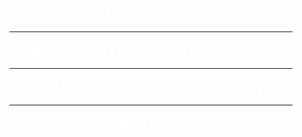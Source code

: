 <details><summary style="font-size:30px;color:White;text-align:center">Python Terminology</summary>

-   **PYTHONPATH**:
    -   PYTHONPATH is an environment variable in Python that tells the interpreter where to locate the module files imported into a program. It is a colon-separated list of directories that the Python interpreter searches for modules when executing your code.
    -   When you try to import a module, Python looks for the module in the directories listed in sys.path. The PYTHONPATH environment variable allows you to customize this search path.
-   **sys.path**: In your Python script, you can modify the sys.path list to include the directories containing your Python modules.

    ```python
    import sys
    sys.path.append('/path/to/your/module')
    # Now you can import your module
    import your_module
    ```

<details><summary style="font-size:25px;color:Orange;text-align:left">Scope and Namespace</summary>

-   [Scope and Execution Context](https://realpython.com/python-scope-legb-rule/)
-   [What Are Python Namespaces](https://code.tutsplus.com/tutorials/what-are-python-namespaces-and-why-are-they-needed--cms-28598)

```python
def check_namespace():
    # Define a variable in the local (function) namespace
    local_var = "I am in the local (function) namespace"

    # Use globals() to get a list of names in the global namespace
    global_namespace = list(globals().keys())

    # Use locals() to get a list of names in the global namespace
    local_namespace = list(locals().keys())

    # Use dir(__builtins__) to get a list of names in the built-in namespace
    built_in_namespace = dir(__builtins__)

    print(f"Local Namespace: \n\t{local_namespace}")
    print(f"Global Namespace: \n\t{global_namespace}")
    print(f"Built-in Namespace: \n\t{built_in_namespace}")

# Call the function to check namespaces
check_namespace()
```

##### What is Namespace in Python?

A namespace is a container that holds a set of names and their corresponding objects, such as variables, functions, classes, etc. Namespaces are used to organize and manage the names used in a Python program to avoid naming conflicts.

There are several namespaces, which are essentially mappings from names to objects. These namespaces help organize and manage the names used in a Python program. Here are the main namespaces in Python:

-   **Built-in Namespace**:

    -   Contains built-in functions, exceptions, and types like print(), TypeError, int, etc.
    -   Automatically available in all Python programs without needing to import anything.

-   **Global Namespace**:

    -   Contains names defined at the top level of a module or script.
    -   Variables, functions, classes, and other objects defined at the module level belong to the global namespace.
    -   Accessible from anywhere within the module or script.

-   **Local Namespace**:

    -   Created when a function is called and destroyed when the function exits.
    -   Contains names defined within the function.
    -   Variables, parameters, and other objects defined inside a function belong to the local namespace.
    -   Accessible only within the function where they are defined.

-   **Enclosing Namespace (or Nonlocal Namespace)**:

    -   Introduced by nested functions (functions defined inside other functions).
    -   Contains names from the enclosing function's local namespace that are referenced in the nested function.
    -   Allows nested functions to access variables from the enclosing scope.

-   **Class Namespace**:

    -   Contains attributes (variables and methods) defined within a class.
    -   Each class has its own namespace.
    -   Class-level variables and methods are defined in this namespace.

-   **Instance Namespace**:

    -   Created when an instance of a class is created.
    -   Contains attributes specific to each instance of the class.
    -   Instance variables are defined in this namespace and are unique to each instance.

-   **Module Namespace**:

    -   Contains names defined within a module.
    -   Similar to the global namespace but specific to individual modules.
    -   All names defined in a module become attributes of the module object.

These namespaces help Python manage the names used in a program, prevent naming conflicts, and provide scoping rules for variable access and resolution. Understanding namespaces is essential for writing clear, maintainable, and efficient Python code.

When you use a name in your Python code, the interpreter looks for that name in the local namespace first, then in the enclosing namespace (if applicable), followed by the global namespace, and finally in the built-in namespace. This order is known as the LEGB rule (Local, Enclosing, Global, Built-in).

##### What is Scope in Python?

A scope is a block of code where an object in Python remains relevant. Every object in Python rvesides in a scope. The concept of scope rules how variables and names are looked up in your code. It determines the visibility of a variable within the code. The scope of a name or variable depends on the place in your code where you create that variable.

In Python, scope refers to the region of a program where a particular variable is accessible and can be referenced. It defines the visibility and lifetime of a variable within a program. Python has four main types of scope:

-   `Local Scope` (Function Scope):

    -   Variables defined within a function have a local scope.
    -   Local variables can only be accessed within the function where they are defined.
    -   The lifetime of local variables is limited to the execution of the function. Once the function completes its execution, the local variables are destroyed.
    -   If a variable with the same name exists in both the local and global scope, the local variable takes precedence inside the function.

-   `Enclosing Scope` (Nested Function Scope):

    -   When functions are defined within other functions (nested functions), they create an enclosing scope.
    -   Variables in the enclosing scope are accessible to the nested function, but not to the outermost (global) scope.
    -   The enclosing scope allows inner functions to access variables from outer functions, but not vice versa.

-   `Global Scope`:

    -   Variables defined at the top level of a Python program or in a module have a global scope.
    -   Global variables can be accessed from any part of the code, including inside functions.
    -   The lifetime of global variables lasts throughout the entire program's execution.
    -   To modify a global variable from within a function, you need to use the global keyword to indicate that you are referring to the global variable and not creating a new local variable.

-   `Built-in Scope`:
    -   The built-in scope contains all the names of Python's built-in functions, such as print(), len(), etc.
    -   These built-in names are available globally in any part of the code without the need to import anything.

Note: Local scope objects can be synced with global scope objects using keywords such as `global`.

-   Names and Scopes in Python

    -   Since Python is a dynamically-typed language, variables in Python come into existence when you first assign them a value. On the other hand, functions and classes are available after you define them using `def` or `class`, respectively. Finally, modules exist after you import them. As a summary, you can create Python names through one of the following operations:

    -   Assignments, Import operations, Function definitions, Argument definitions in the context of functions, Class definitions.

-   Python Scope vs Namespace

    -   In Python, the concept of scope is closely related to the concept of the namespace. As you’ve learned so far, a Python scope determines where in your program a name is visible. Python scopes are implemented as dictionaries that map names to objects. These dictionaries are commonly called namespaces. These are the concrete mechanisms that Python uses to store names. They’re stored in a special attribute called `.__dict__`.

    -   Names at the top level of a module are stored in the module’s namespace. In other words, they’re stored in the module’s `.__dict__` attribute.

```python
for a in range(2):
    x = 'global {}'.format(a)


def outer():
    global global_var
    global_var = 'Global variable is accessable everywhere'

    for b in range(6):
        x = randint(0, 10)
        x = 'x = {}, this value is from {}'.format(x, 'outer(...)')
        y1 = 'from the first for loop'

    def inner():
        x = 4
        x = 'x = 4, this value is from {}'.format('inner(...)')
        y2 = 'form the second for loop'

        print(x, y1, y2, global_var, sep='\n')
    print(x)
    inner()

outer()
```

#### Name Mangling in Python

Name mangling in Python is a mechanism for making class attributes more "private" and for avoiding name clashes when subclassing. It involves adding a prefix to an attribute's name to make it harder to access or accidentally override from outside the class. It's a way to provide some level of "name privacy" within a class, although it's not a security feature and can still be bypassed if necessary. Here are the gory details of Python name mangling:

-   `Double Underscore Prefix (__)`: Name mangling begins when an attribute name in a class is prefixed with a double underscore (e.g., \_\_attribute_name). This is a convention, and it signals to developers that this attribute is intended to be "private" to the class.

-   `Name Transformation`: When Python encounters an attribute with a double underscore prefix, it transforms the attribute's name. Specifically, it adds a prefix to the attribute name, consisting of an underscore and the name of the class where the attribute is defined. For example, if you have a class called MyClass with a double underscore attribute **\_\_private_var_2**, Python internally renames it to **\_MyClass\_\_private_var_2**.

    ```python
    class MyClass:
        def __init__(self):
            self._private_var_1 = 42
            self.__private_var_2 = 420
    ```

-   `Accessing Mangled Attributes`: To access a name-mangled attribute from outside the class, you need to use the mangled name, which includes the class name as a prefix:

    ```python
    obj = MyClass()
    print(obj._MyClass__private_var_2)  # Accesses the name-mangled attribute.
    ```

    -   This helps avoid naming conflicts between attributes in different classes and subclasses.

-   `Name Mangling Is Not Strict Encapsulation`: It's important to note that name mangling is a convention rather than a strict security feature. It does make it less likely for developers to accidentally override or access "private" attributes, but it can still be bypassed. If you know the mangled name, you can access or modify the attribute:

    ```python
    obj._MyClass__private_var_2 = 100 # Modifies the mangled attribute.
    ```

-   `Use Cases`: Name mangling is often used to indicate to other developers that an attribute is intended to be private and should not be accessed directly from outside the class. It is also used to prevent accidental name clashes when subclassing. It's especially useful when creating library code, where you want to provide a level of encapsulation without preventing users of your library from accessing or modifying attributes when necessary.

In summary, name mangling in Python involves transforming attribute names with double underscores into names that include the class name as a prefix to avoid naming conflicts. However, it's a convention rather than a strict enforcement of privacy, and developers can still access mangled attributes if they know the mangled names.

</details>

---

<details><summary style="font-size:25px;color:Orange;text-align:left">Arguments <b style="color:red"> * args </b> and <b style="color:red"> ** kwargs </b></summary>

In Python, unpacking operators allow you to expand elements from iterable objects, such as lists, tuples, or dictionaries, into individual elements or variables. There are three main unpacking operators: `*` for iterable unpacking, `**` for dictionary unpacking, and `*` in function arguments.

-   **Iterable Unpacking** (`*`):

    -   Used to unpack elements from an iterable (e.g., list or tuple).
    -   The `*` operator is placed before an iterable variable to unpack its elements.

    ```python
    # Example of iterable unpacking
    original_list = [1, 2, 3]
    unpacked_list = [*original_list, 4, 5]
    print(unpacked_list)  # Output: [1, 2, 3, 4, 5]

    # Unpacking a list into variables
    first, *rest = [1, 2, 3, 4, 5]
    print(first)  # Output: 1
    print(rest)   # Output: [2, 3, 4, 5]
    ```

-   **Dictionary Unpacking** (`**`):

    -   Used to unpack key-value pairs from a dictionary.
    -   The `**` operator is placed before a dictionary variable to unpack its key-value pairs.

    ```python
    # Example of dictionary unpacking
    original_dict = {'a': 1, 'b': 2}
    unpacked_dict = {**original_dict, 'c': 3}
    print(unpacked_dict)  # Output: {'a': 1, 'b': 2, 'c': 3}

    # Unpacking elements for a function call
    values = [1, 2, 3, 4, 5]
    print(*values)  # Output: 1 2 3 4 5

    # Unpacking a dictionary's keys and values into a function
    person = {'name': 'John', 'age': 30, 'city': 'New York'}
    print(**person)  # Output: name=John age=30 city=New York
    ```

-   **Function Arguments** (`*`):

    -   Used in function definitions and calls to handle variable numbers of arguments.
    -   The `*` operator in a function definition collects positional arguments into a tuple.
    -   The `*` operator in a function call unpacks elements from an iterable into positional arguments.

    ```python
    # Example of function arguments unpacking
    def example_function(*args):
        print(args)

    elements_to_unpack = [1, 2, 3]
    example_function(*elements_to_unpack)  # Output: (1, 2, 3)
    ```

    -   In this example, *args in the function definition collects the positional arguments into a tuple, and *elements_to_unpack in the function call unpacks the elements from the list into positional arguments.

Unpacking operators provide a concise and flexible way to work with iterable objects and function arguments in Python.

#### Variable-Length Arguments and Key-word Arguments

##### What does `*args` and `**kwargs` mean?

`*args` and `**kwargs` are used to pass a variable number of arguments to a function. They provide flexibility when defining functions, allowing them to accept an arbitrary number of positional and keyword arguments, respectively.

-   **\*args**:

    -   `*args` is a special syntax used in the function definition to pass variable-length arguments.
    -   `*` means variable length and `args` is the name used by convention. You can use any other.

-   **\*\*kwargs**:

    -   `**kwargs` is a special syntax used in the function definition to pass variable-length keyworded arguments.
    -   Here, also, `kwargs` is used just by convention. You can use any other name.
    -   Keyworded argument means a variable that has a name when passed to a function.
    -   It is actually a dictionary of the variable names and its value.

    ```python
    def test_args(first_arg, *args, **kwargs):
        kwargs = {"_int": 100, **kwargs}
        args = (*args,50)
        print(args[-1])

        if kwargs.get('_int'): kwargs['_int'] = kwargs['_int'] + 10
        if kwargs.get('my_int2'): kwargs['my_int'] = kwargs['my_int'] + 20

        print(first_arg, args, kwargs, sep='\n')


    test_args('test_arg1', 'first_arg', [2]*3, 'test_arg2', _str="kwarg#2", _int=30)
    ```

</details>

---

<details><summary style="font-size:25px;color:Orange;text-align:left">Decorator</summary>

A decorator is a design pattern that allows you to extend or modify the behavior of a callable object (functions, methods, or classes) without modifying its source code. Decorators are applied using the `@decorator` syntax, where decorator is a function or a class that takes a function as an argument and returns a new function.

Decorators are commonly used for various purposes, such as logging, authorization, caching, and code instrumentation. They provide a clean and reusable way to extend the functionality of functions or methods. Additionally, Python has some built-in decorators (e.g., `@staticmethod`, `@classmethod`, `@property`) and third-party libraries offer many more for different use cases.

</details>

---

<details><summary style="font-size:25px;color:Orange;text-align:left">Iterator</summary>

##### What are **Iterators** in Python?

An iterator is an object that provide the mechanics to iterate over a stream of data. Iterators are used to traverse through a sequence of elements, one at a time, and they implement two main methods:

**\_\_iter\_\_**: This method returns the iterator object itself. It is required for an object to be considered an iterator.

**\_\_next\_\_**: This method returns the next element from the iterator. When there are no more elements, it should raise the **StopIteration** exception to signal the end of the iteration.

To create an iterator in Python, you can define a class with the **\_\_iter\_\_** and **\_\_next\_\_** methods. Alternatively, you can use the **iter()** and **next()** functions to create and interact with iterators.

**Notes**:

-   It remembers its state i.e., where it is during iteration (see code below to see how)
-   It is also self-iterable.
-   Iterators are objects with which we can iterate over iterable objects like lists, strings, etc.

</details>

---

<details><summary style="font-size:25px;color:Orange;text-align:left">Generator</summary>

Generators are iterable Python object, like lists or tuples, but they generate values on-the-fly instead of storing them in memory. They are implemented using functions that contain one or more `yield` statements. When a generator function is called, it doesn't get executed immediately. Instead, it returns a generator object, which can be iterated over using a for loop or by using the `next()` function. The key characteristics of generators are:

-   `Lazy Evaluation`: Generators get lazyly evaluated, meaning they produce values only when requested. Each time a value is requested from the generator, the function execution resumes from where it left off, continuing until it hits the next `yield` statement.

-   `Memory Efficiency`: Since generators do not store all the values in memory at once, they are memory-efficient, especially when dealing with large datasets or infinite sequences.

-   `Iteration`: Generators are iterable, and you can loop over them using a for loop. They produce values one at a time during iteration.

-   `Stateless`: Generators are stateless; they do not retain any information between iterations. Each time you iterate over a generator, it starts execution from the beginning of the iteration.

-   `Infinite Sequences`: Generators can be used to create infinite sequences or streams of data, where the values are generated on-the-fly as needed.

```python
def fib(n):
    """ Return all the fibonacci numbers less than or equal to n (a given number)"""
    p, q = 0, 1
    while (p <= n):
        yield p
        p, q = q, p + q
```

##### What is **Generator expression** in Python?

A **generator expression** is a concise and memory-efficient way to create a generator on-the-fly. It has a similar syntax to a list comprehension, but it returns a generator object instead of a list. Generator expressions are denoted by parentheses `()` instead of square brackets `[]`, which are used for list comprehensions.
a generator expression is a concise way to create a generator on-the-fly, similar to how list comprehensions create lists. Generator expressions are more memory efficient than list comprehensions because they produce values lazily, only when needed, instead of storing the entire sequence in memory.

```python

def squares_generator(n):
    for i in range(n): yield i**2

# Print the generator object
print(squares_generator)  # Output: <function squares_generator at 0x10f0913a0>

# print(next(squares_generator)) # TypeError: 'function' object is not an iterator

for square in squares_generator(10): print(square)
```

```python
# Create a generator expression to generate squares of numbers from 1 to 5
squares_generator = (x ** 2 for x in range(1, 6))

# Print the generator object
print(squares_generator)  # Output: <generator object <genexpr> at 0x7f0fe5c2e7b0>

print(next(squares_generator))

# Iterate over the generator and print each value
for square in squares_generator: print(square)
```

</details>

---

<details><summary style="font-size:25px;color:Orange;text-align:left">Context Manager</summary>

A context manager in Python is an object that is designed to be used with the **with** statement to <b style="color:green">set up</b> and <b style="color:green">tear down</b> resources, such as opening and closing a file, acquiring and releasing a lock, or connecting and disconnecting from a database. Context managers ensure that certain actions are taken before and after a block of code is executed. It defines two methods `__enter__()` and `__exit__()`. When the **with**-statement is executed, it calls the `__enter__()` method of the context manager, which initializes the setup process of the resources and return it. Then, the block of code inside the **with**-statement is executed. Finally, when the block is exited, the `__exit__()` method is called, which ensures the tear down process of the resources, even if an exception occurred within the block.

The **with** statement provides a convenient and readable way to work with resources, and it guarantees that the resources are properly acquired and released even if an exception occurs within the block.

```python
with open('file.txt', 'r') as file:
    content = file.read()
    # Perform operations with the file

# After the block, the file is automatically closed
```

In this example, the `open()` function returns a context manager object that represents the opened file. When the with-statement is executed, it calls the `__enter__()` method of the context manager, which initializes the file and returns it. Then, the block of code inside the with-statement is executed. Finally, when the block is exited, the `__exit__()` method is called, which ensures that the file is closed properly, even if an exception occurred within the block.

The `contextlib` module provides a decorator `contextmanager` that simplifies the creation of context managers. It allows you to define a generator function with a single **yield** statement, where everything before the **yield** serves as the `__enter__` method, and everything after the **yield** serves as the `__exit__` method.

```python
from contextlib import contextmanager

@contextmanager
def open_db(file_name: str):
    conn = sqlite3.connect(file_name)
    try:
        logging.info("Creating connection")
        yield conn.cursor()
    finally:
        logging.info("Closing connection")
        conn.commit()
        conn.close()

# ====================================================
def main_decorator_version():
    logging.basicConfig(level=logging.INFO)
    with open_db(file_name=path+"/application.db") as cursor:
        cursor.execute("SELECT * FROM blogs")
        logging.info(cursor.fetchall())
# =====================================================
main_decorator_version()
```

#### Asynchronous Context Manager

An Asynchronous Context Manager in Python is an object that supports asynchronous context management protocol. It allows you to define asynchronous resource management logic using the `async with` statement within asynchronous code (coroutines). Asynchronous context managers are used to acquire and release resources in an asynchronous manner, typically in scenarios where resource acquisition or release involves I/O-bound operations.

-   An asynchronous context manager is an object that implements `__aenter__()` and `__aexit__()` methods, similar to regular context managers (`__enter__()` and `__exit__()` methods).
-   When the `async with` statement is encountered, it calls the `__aenter__()` method of the asynchronous context manager object to acquire the resource asynchronously.
-   The result of `__aenter__()` (if any) is assigned to the <variable> specified in the `async with` statement.
-   The <statements> within the `async with` block are executed asynchronously.
-   After the <statements> are executed or if an exception occurs within the block, the `__aexit__()` method of the asynchronous context manager is called to release the acquired resource asynchronously.

```python
import asyncio

class AsyncResource:
    async def __aenter__(self):
        print("Acquiring resource asynchronously")
        await asyncio.sleep(1)  # Simulating asynchronous resource acquisition
        return "Resource"

    async def __aexit__(self, exc_type, exc_value, traceback):
        print("Releasing resource asynchronously")
        await asyncio.sleep(1)  # Simulating asynchronous resource release

async def main():
    async with AsyncResource() as resource:
        print("Using resource:", resource)
        # Perform asynchronous operations with resource

asyncio.run(main())
```

Asynchronous context managers is particularly useful in asynchronous programming when working with resources that need to be acquired and released in an asynchronous manner, such as database connections, network sockets, or file I/O operations. It helps manage resources efficiently while ensuring proper cleanup even in the presence of exceptions.

</details>

---

<details><summary style="font-size:25px;color:Orange;text-align:left">Metaclass</summary>

Metaclasses in Python are a powerful feature that allows you to customize the creation of classes and modify their attributes, methods, and behavior dynamically.

-   **Class of Classes**:
    -   A metaclass is a class whose instances are themselves classes.
    -   It defines how classes behave, just like classes define how instances of those classes behave.
-   **Customizing Class Creation**:
    -   Metaclasses allow you to customize the creation of classes in Python.
    -   By defining a metaclass, you can control aspects of class creation such as initialization, attribute handling, and method generation.
-   **Advanced Features**:
    -   Metaclasses are often used for advanced Python features like singleton patterns, method interception, and class validation.
    -   They provide a powerful mechanism for modifying and extending the behavior of classes in Python.
-   **Use Cases**: Metaclasses are often used for advanced customization and introspection tasks, such as:

    -   Implementing class-level validation or enforcement of constraints.
    -   Automatically generating methods or attributes based on class definitions.
    -   Adding additional behavior or functionality to classes at creation time.
    -   Implementing declarative programming patterns (e.g., defining database models).

-   **Example**: Enforcing Attribute Presence

    ```python
    class AttributeEnforcer(type):
        def __new__(cls, name, bases, dct):
            print("Creating class:", name)
            dct['created_by'] = 'AttributeEnforcer'
            if 'required_attribute' not in dct:
                raise TypeError(f"{name} is missing the required 'required_attribute' attribute")
            return super().__new__(cls, name, bases, dct)

    # Use the metaclass to create a new class
    class MyClassEnforced(metaclass=AttributeEnforcer):
        required_attribute = "This is required"

    # This will raise an error
    class MyInvalidClass(metaclass=AttributeEnforcer):
        pass  # Missing 'required_attribute'
    ```

-   **Dynamic Class Creation**:

    ```python
    # Step 1: Define the class name, base classes, and attributes/methods
    class_name = "Person"
    base_classes = (object,)  # Using `object` as the base class

    # Define the class attributes and methods, including __init__
    class_attributes = {
        '__init__': lambda self, name, age: setattr(self, 'name', name) or setattr(self, 'age', age),
        'greet': lambda self: f'Hello, my name is {self.name} and I am {self.age} years old.'
    }

    # Step 2: Create the class dynamically using `type()`
    Person = type(class_name, base_classes, class_attributes)

    # Step 3: Instantiate the class and access attributes/methods
    person1 = Person("Alice", 30)
    person2 = Person("Bob", 40)

    print(person1.name)       # Output: Alice
    print(person2.age)        # Output: 40
    print(person1.greet())    # Output: Hello, my name is Alice and I am 30 years old.
    ```

</details>

---

<details><summary style="font-size:25px;color:Orange;text-align:left">Module and Function</summary>

#### Built-in attributes of Python Module.

In Python, modules are a way to organize code into reusable files. While modules can have various attributes and functions, there are a few built-in attributes that are commonly associated with modules.

Here are some of the key built-in attributes of a Python module:

-   `__name__`: This attribute holds the name of the module. If the module is the main program being executed, `__name__` is set to `__main__`. Otherwise, it is set to the module's name.
-   `__file__`: This attribute holds the path to the source file of the module, if available. It is None for built-in modules and modules that are dynamically generated.
-   `__dict__`: This attribute holds the dictionary that defines the module's namespace. It maps attribute names to their corresponding values.
-   `__builtins__`: This attribute holds a reference to the built-in namespace, which contains all the built-in functions, objects, and exceptions.
-   `__doc__`: This attribute holds the module's documentation (docstring), which is a string containing information about the module's purpose, usage, and more.
-   `__package__`: This attribute holds the name of the package that the module belongs to. It is None for top-level modules.
-   `__loader__`: This attribute holds a reference to the module's loader, which is responsible for loading the module. It is used for modules loaded using the importlib machinery.
-   `__spec__`: This attribute holds a reference to the module's specification, which is an object that encapsulates information about how the module is to be imported. It is used for modules loaded using the importlib machinery.
-   `__cached__`: This attribute holds the path to the compiled bytecode file of the module, if available. It is used to speed up subsequent imports by avoiding recompilation.
-   `__package__`: This attribute holds the name of the package that the module belongs to. It is set to None if the module is not part of a package.
-   `__cached__`: This attribute holds the path to the cached bytecode file associated with the module, if available.
-   `__path__`: This attribute is a list containing the paths to subdirectories within a package. It is set for packages, not individual modules.

These built-in attributes provide information about the module's metadata, source file, and other properties. You can access them like any other attribute of the module. Keep in mind that some of these attributes might not be present in all modules, especially in built-in modules or dynamically generated modules.

```python
def dir_help():
    L = []
    print(dir(object))
    print(dir(L))
    print(dir(dict))

# print(__package__)
# print(__builtins__)
# print(__file__)
# print(__name__)
# print(__doc__)
# dir_help()
```

#### Built-in attributes of Python Functions.

In Python, functions are first-class objects, which means they have special built-in attributes that provide information about the function itself. These attributes are prefixed and suffixed with double underscores (`__`).

Here are some of the key special built-in attributes of a Python function:

-   `__name__`: This attribute holds the name of the function as a string.
-   `__annotations__`: This attribute holds a dictionary containing function annotations, which provide additional information about function parameters and return values.
-   `__dict__`: This attribute holds the function's attribute dictionary, mapping attribute names to their corresponding values.
-   `__globals__`: This attribute holds a reference to the dictionary representing the global namespace in which the function was defined.
-   `__call__`: This attribute defines the behavior of the function when it is called. It allows the function to be callable like any other object.
-   `__defaults__`: This attribute holds a tuple containing default argument values for the function's parameters. If a parameter has no default value, its corresponding entry in the tuple is set to None.
-   `__module__`: This attribute holds the name of the module in which the function was defined. If the function is defined in the main program, it is set to "**main**".
-   `__doc__`: This attribute holds the function's documentation string (docstring), which provides information about the function's purpose, usage, and more.
-   `__code__`: This attribute holds the code object that represents the compiled function's bytecode.
-   `__closure__`: This attribute holds a tuple of cell objects representing the closed-over variables used by nested functions. It is None for functions that don't close over any variables.
-   `__kwdefaults__`: This attribute holds a dictionary containing keyword-only default values for function parameters.
-   `__qualname__`: This attribute holds the qualified name of the function, including the full module path.

These special attributes provide introspection capabilities, allowing you to inspect and interact with functions programmatically. They are useful for various purposes, such as creating decorators, documenting functions, and understanding their behavior and context.

</details>

---

<details><summary style="font-size:25px;color:Orange;text-align:left">Memory Management and Garbage Collection</summary>

Memory management and garbage collection are essential aspects of Python's runtime environment, ensuring efficient utilization of system resources and automatic cleanup of unused objects.

**Memory Management**:

Python's memory management is based on a private heap space, managed by the Python memory manager. This heap space contains all the Python objects and data structures.

Python uses a technique called "dynamic memory allocation" to allocate memory for objects during runtime. When you create an object (e.g., variables, lists, dictionaries), Python dynamically allocates memory for it on the heap.

Python's memory manager keeps track of all allocated memory blocks, including the ones that are currently in use and those that have become unused.

Memory management in Python is automatic and transparent to the programmer. Python handles memory allocation and deallocation internally without explicit intervention from the developer.

Memory management in Python is primarily handled by the Python memory manager, which is responsible for allocating and deallocating memory for objects, as well as managing memory usage efficiently. Here's how memory management works in Python:

-   `Object Allocation`: When a new object is created in Python, the memory manager allocates memory to store the object's data and metadata. Each object's memory layout includes space for the object's type information, reference count, and actual data.
-   `Reference Counting`: Python uses reference counting as its primary mechanism for automatic memory management. Each object in memory has a reference count, which tracks the number of references pointing to it. Whenever an object is referenced by another object, its reference count is incremented. Conversely, when a reference to an object is removed or goes out of scope, its reference count is decremented. When an object's reference count drops to zero, meaning there are no more references to it, the memory manager deallocates the object's memory and frees it up for reuse.
-   `Garbage Collection`: While reference counting is effective for most cases, it cannot detect and reclaim cyclic garbage, where objects reference each other in a cycle. To handle cyclic garbage, Python employs a secondary garbage collection mechanism called cyclic garbage collection. This mechanism identifies and breaks cyclic references by traversing object graphs and marking objects as garbage if they are part of a cycle.
-   `Memory Pools`: Python's memory manager utilizes memory pools to improve memory allocation performance. Memory pools preallocate fixed-size blocks of memory for objects of a certain size range, reducing the overhead of allocating and deallocating memory for individual objects. Memory pools are managed by the memory manager and are shared among Python objects.
-   `Optimizations`: Python's memory manager includes various optimizations to improve memory usage and performance, such as reuse of freed memory blocks, memory compaction to reduce fragmentation, and caching of frequently used objects.

#### Heap Space in Python

**Heap Space** refers to the memory area used for dynamic memory allocation. Objects and data structures like lists, dictionaries, and user-defined objects are stored in the heap. The Python memory manager handles this space, allocating and deallocating memory automatically through garbage collection.

In Python, the "heap" generally refers to the private heap space managed by the Python memory manager. This is where Python objects are allocated and managed during program execution. Understanding the Python heap is crucial for understanding memory management in Python. Here's a detailed explanation:

-   `Dynamic Memory Allocation`: In Python, memory allocation is dynamic, meaning that memory for objects is allocated as needed during program execution. When you create a new object, such as a variable, list, or class instance, Python allocates memory for that object on the heap.
-   `Reference Counting`: Python uses a technique called reference counting to manage memory. Each object on the heap has a reference count, which tracks how many references (pointers) exist to that object. When an object's reference count drops to zero, meaning there are no more references to it, the memory occupied by the object is reclaimed.
-   `Garbage Collection`: In addition to reference counting, Python also employs a garbage collector to reclaim memory for objects with cyclic references or when reference counting alone is insufficient. The garbage collector periodically scans the heap to identify and reclaim unreachable objects, freeing up memory for reuse.
-   `Memory Fragmentation`: As objects are allocated and deallocated on the heap, memory fragmentation can occur. This is when the heap becomes fragmented with small chunks of memory scattered throughout, making it challenging to allocate contiguous blocks of memory for new objects. Python's memory manager includes mechanisms to address fragmentation and optimize memory allocation.
-   `Global vs. Per-Thread Heap`: Python's memory manager maintains separate heaps for global objects and per-thread objects. Global objects are accessible from any thread in the program and are stored in the global heap. Per-thread objects, such as thread-local variables, are stored in per-thread heaps, which are managed separately.
-   `Memory Profiling and Optimization`: Understanding how memory is allocated and managed on the heap is essential for optimizing memory usage and performance in Python programs. Techniques such as memory profiling, identifying memory leaks, minimizing object creation, and optimizing data structures can help improve memory efficiency and performance.
-   `C Extensions and Memory Management`: When working with C extensions or interacting with external libraries, it's important to be mindful of memory management. Python's memory management system may interact with memory management mechanisms in C code, and improper memory management can lead to memory leaks or undefined behavior.

**Garbage Collection**:

Garbage collection is the process of reclaiming memory occupied by objects that are no longer in use, freeing it up for future allocation.

Python uses a built-in garbage collector to perform automatic memory management. The garbage collector identifies and collects unused objects, which are then deallocated from memory.

Python's garbage collector uses a reference counting mechanism to track the number of references to each object. When the reference count of an object drops to zero, it means that the object is no longer in use and can be safely deallocated.

In addition to reference counting, Python's garbage collector also employs a cycle-detecting algorithm to handle more complex scenarios where objects reference each other in circular patterns (e.g., cyclic references).

The garbage collector runs periodically in the background, scanning the heap for unreachable objects and reclaiming their memory. The frequency and behavior of garbage collection can be influenced by various factors, such as the size of the heap, memory pressure, and the number of objects being created and destroyed.

Garbage collection is an automated memory management mechanism in Python. It automatically identifies and reclaims memory occupied by objects that are no longer referenced by your program, preventing memory leaks and ensuring efficient memory utilization.

-   **How Garbage Collection Works in Python**: CPython, the most popular Python implementation, primarily relies on a technique called reference counting for garbage collection. Here's a breakdown of the process:

    -   `Object Creation and Reference Counting`:

        -   Whenever you create an object in Python (e.g., a list, string, or custom class instance), the underlying C object has both a Python type (like list) and a reference count initialized to 1.
        -   This reference count indicates how many different places in your program's code are currently referencing that object.

    -   `Reference Increments and Decrements`:

        -   When you assign an object to a variable or pass it as an argument to a function, the reference count is incremented by 1, signifying another reference to the object exists.
        -   Conversely, when a variable referencing an object goes out of scope (e.g., the function containing the variable finishes execution), or you explicitly delete a reference (using del), the reference count is decremented by 1.

    -   `Garbage Collection Cycle`:

        -   The Python interpreter periodically runs a garbage collection cycle in the background. During this cycle, it identifies objects with a reference count of 0. These objects are considered unreachable as there are no active references to them in your program.

    -   `Memory Reclamation`:

        -   Once an object is identified as unreachable, the garbage collector reclaims the memory occupied by that object, making it available for future object allocations.

-   **Limitations of Reference Counting**:

    -   `Cyclic References`: Reference counting can't handle cyclic references, where two or more objects reference each other indefinitely. Even though no code directly references these objects anymore, their reference counts remain above 0, preventing garbage collection.
    -   `Hidden References`: In some cases, objects might be indirectly referenced through hidden mechanisms like closures or event listeners, leading to unreachable objects not being collected.

-   **Additional Considerations**:

    -   Python's garbage collector is not deterministic. The exact timing of garbage collection cycles can vary depending on memory usage and other factors.
    -   While reference counting is the primary mechanism, CPython might also employ other techniques like generational garbage collection for better efficiency, especially for long-running applications.

#### Core API functions to work upon the garbage collection in Python?

Python provides several core API functions and modules for working with garbage collection, allowing you to control and manage the process of reclaiming memory occupied by objects that are no longer referenced. Here are some of the core API functions and modules related to garbage collection in Python:

-   **gc Module**: The gc module provides a high-level interface to Python's garbage collection mechanism. It includes functions for manual garbage collection control, as well as utilities for inspecting the garbage collector's behavior and statistics.

    -   `gc.collect([generation])`: Manually triggers garbage collection. By default, it collects all generations, but you can specify a generation to collect (0 for the youngest generation, 2 for the oldest).
    -   `gc.get_count()`: Returns a tuple containing the current collection counts for each generation. These counts represent the number of objects that have been allocated since the last collection.
    -   `gc.get_stats()`: Returns a list of dictionaries containing information about the garbage collector's behavior and statistics, including the number of collections, memory usage, and more.
    -   `gc.set_debug(flags)`: Enables or disables debugging output from the garbage collector. The flags argument is a bitmask representing the debugging options to enable.
    -   `gc.get_objects()`: Returns a list of all objects tracked by the garbage collector. This can be useful for debugging and profiling purposes, but it's not recommended for general use due to potential performance overhead.
    -   `gc.get_referents(obj)`: Returns a list of objects that directly reference the given object obj. This function can be used to inspect the references to a specific object in the heap.

-   **sys** Module: The `sys` module provides access to system-specific parameters and functions, including functions related to memory management. For example, `sys.getsizeof()` can be used to determine the size of an object in memory, and `sys.getrefcount()` can be used to get the reference count of an object.
-   **resource** Module: On Unix-based systems, the `resource` module provides functions for querying and modifying system resource limits, including memory limits. Functions like `resource.getrusage()` can be used to get information about resource usage, including memory usage.
-   **tracemalloc** Module: The `tracemalloc` module allows tracing memory allocations and retrieving information about memory blocks allocated by Python. Functions like `tracemalloc.start()` and `tracemalloc.stop()` can be used to start and stop tracing, and `tracemalloc.get_traced_memory()` can be used to retrieve information about traced memory allocations.

In summary, garbage collection in Python is an essential feature that helps manage memory automatically. Understanding how it works can be beneficial for writing memory-efficient Python code and avoiding potential memory-related issues. However, it's generally not necessary to directly interfere with the garbage collector. Focus on writing clean code and avoiding unnecessary object references for optimal performance.

**Memory Optimization Techniques**:

-   While Python's automatic memory management and garbage collection are convenient, they may not always be optimal for certain use cases.
-   Developers can optimize memory usage in Python by:
    -   Minimizing the creation of unnecessary objects, especially in performance-critical code.
    -   Reusing objects whenever possible to reduce memory churn.
    -   Using data structures and algorithms that are memory-efficient.
    -   Explicitly deleting references to objects when they are no longer needed, although this is generally unnecessary due to Python's garbage collection mechanism.

Overall, Python's memory management and garbage collection mechanisms provide a balance between convenience and performance, allowing developers to focus on writing high-level code without worrying too much about memory management details. However, understanding how memory management works under the hood can help developers write more efficient and optimized Python code.

</details>

</details>

---

<details><summary style="font-size:30px;color:White;text-align:center">Concurrency vs Parallelism</summary>

-   [AsyncIO, await, and async - Concurrency in Python](https://www.youtube.com/watch?v=K56nNuBEd0c)
-   [mCoding: Unlocking your CPU cores in Python (multiprocessing)](https://www.youtube.com/watch?v=X7vBbelRXn0&t=572s)
-   [mCoding: Intro to async Python | Writing a Web Crawler](https://www.youtube.com/watch?v=ftmdDlwMwwQ&t=33s)
-   [ArjanCodes: How To Easily Do Asynchronous Programming With Asyncio In Python](https://www.youtube.com/watch?v=2IW-ZEui4h4&t=69s)
-   [ArjanCodes: Next-Level Concurrent Programming In Python With Asyncio](https://www.youtube.com/watch?v=GpqAQxH1Afc)

<details><summary style="font-size:20px;color:Red">Lock</summary>

A lock in a database or a programming language is a mechanism used to control access to a resource in a concurrent environment, ensuring data integrity and preventing conflicts when multiple processes or threads attempt to access and modify the same resource simultaneously.

-   **Locks in Databases**: In databases, locks are crucial for maintaining consistency and integrity of the data when multiple transactions are being executed concurrently. They are used to manage concurrent access to data items (such as rows, tables, or databases).

    1. `Shared Lock (S)`: Allows multiple transactions to read a resource but not modify it. Shared locks are compatible with other shared locks but not with exclusive locks.
    2. `Exclusive Lock (X)`: Allows a transaction to both read and modify a resource. Exclusive locks are not compatible with any other locks, ensuring that only one transaction can access the resource at a time.
    3. `Update Lock (U)`: Used when a transaction intends to update a resource. It is compatible with shared locks but not with other update or exclusive locks.
    4. `Intent Lock (IS, IX)`: Indicates that a transaction intends to acquire a shared or exclusive lock on some lower-level resource in the hierarchy. Intent locks help prevent deadlocks and improve lock management efficiency.

-   **Locks in Programming Languages**: In programming, locks are used to control access to shared resources, such as variables, data structures, or I/O devices, by multiple threads or processes.

    1. `Mutex (Mutual Exclusion)`: A basic lock that ensures only one thread can access a resource at a time. Mutexes are often used to prevent race conditions.
    2. `Spinlock`: A type of lock where the thread waits in a loop ("spins") while checking if the lock is available. Spinlocks are efficient for short wait times but can waste CPU cycles if held for long periods.
    3. `Read-Write Lock`: Allows multiple readers or a single writer to access a resource. This lock type is useful when reads are more frequent than writes.
    4. `Semaphore`: A signaling mechanism that can be used to control access to a pool of resources. Semaphores can allow multiple threads to access the resource up to a specified limit.
    5. `Reentrant Lock (Recursive Lock)`: A lock that can be acquired multiple times by the same thread without causing a deadlock. It keeps track of the number of acquisitions and requires the same number of releases.

Locks are essential for managing concurrency and ensuring data integrity in databases and programming languages. They control access to shared resources and prevent conflicts and inconsistencies that can arise from concurrent operations. Understanding and correctly implementing locks is crucial for developing reliable and efficient concurrent systems.

</details>

#### Global Interpreter Lock (GIL)

The Global Interpreter Lock (GIL) is a mechanism widely used in CPython that ensures only one thread executes Python bytecode at a time in a single process, even on multi-core processors. It is a mutex (mutual exclusion) that protects access to Python objects, preventing multiple threads from executing Python bytecode concurrently. This means that, by default, Python cannot fully utilize the processing power of multi-core CPUs for CPU-bound tasks.

Python's standard implementation (CPython) employs a mechanism called the Global Interpreter Lock (GIL). The GIL essentially acts as a mutex (mutual exclusion) that only allows one thread to execute Python bytecode at a time. While this ensures thread safety for built-in data structures and prevents memory corruption, it also limits true parallel execution on multi-core processors for CPU-bound tasks.

It is important to note that the GIL is specific to CPython, and other implementations of Python (such as Jython, IronPython, or PyPy) may not have a GIL or may have different mechanisms for handling concurrent execution.

In simple terms, the GIL ensures that Python's memory management is thread-safe, preventing conflicts that can arise when multiple threads modify data structures. But it also limits Python's ability to perform true parallel processing. While this can be a limitation for CPU-bound tasks, Python remains an excellent choice for I/O-bound tasks, thanks to its asynchronous programming capabilities and third-party libraries that help bypass the GIL when necessary.

-   `Purpose`:

    -   The primary purpose of the `GIL` is to serialize access to Python objects, preventing multiple native threads from executing Python bytecodes in parallel.
    -   It ensures that only one thread can execute Python code in the interpreter at any given time.

-   `Why the `GIL` Exists`:

    -   CPython, the reference implementation of Python, uses reference counting to manage memory. The `GIL` simplifies memory management by eliminating the need for complex and expensive locking mechanisms to protect against memory management issues.
    -   The `GIL` also ensures thread safety for Python's built-in data structures, making it easier to write and maintain Python's standard library.

-   `Impact on Multithreaded Programs`:

    -   Due to the `GIL`, multithreaded Python programs may not achieve true parallelism, especially for CPU-bound tasks. This means that multiple threads running Python code cannot utilize multiple CPU cores simultaneously.
    -   For I/O-bound tasks (e.g., network operations, file I/O), the `GIL` is less of a concern because Python threads can release the `GIL` while waiting for I/O operations to complete. This allows multiple threads to make progress concurrently in such cases.

#### What is bytecode in python?

Bytecode in Python is an intermediate representation of Python code that is generated by the Python interpreter when you run a Python script or module. It's not the low-level machine code that your computer's CPU executes directly, but rather a platform-independent set of instructions that the Python interpreter can execute.

#### I/O-bound vs CPU-bound Operations

-   **I/O-bound Operations**: The term "bound" implies that the operation's progress or performance is restricted or limited by a particular factor. In the case of I/O bound operations, that limiting factor is the speed at which data can be transferred between the computer's memory (or CPU) and external devices such as disks, networks, or user input/output devices.

    -   `Bottleneck`: The bottleneck of I/O bound operations is typically the speed at which data can be transferred between the computer's memory or processor and external devices. Several factors contribute to this bottleneck:

        -   `Hardware Limitations`: The hardware components involved in I/O operations, such as disk drives, network interfaces, and input/output devices, have finite capacities and speeds. For example, traditional hard disk drives (HDDs) have slower read/write speeds compared to solid-state drives (SSDs), and network bandwidth can limit the rate of data transfer over a network connection.
        -   `Data Transfer Protocols`: The protocols used for transferring data, such as SATA for disk drives or TCP/IP for network communication, introduce overhead and latency that can slow down data transfer rates. These protocols define how data is formatted, transmitted, and received, and inefficient implementations or network congestion can exacerbate the bottleneck.
        -   `Operating System Overhead`: The operating system manages I/O operations and mediates access to hardware resources. However, this management introduces overhead in the form of context switches, scheduling, and device driver interactions, which can affect the overall speed of I/O operations.

    -   `Characteristics`:
        -   These operations spend a significant amount of time waiting for I/O operations to complete.
        -   Examples include reading from or writing to disk, network communication, user input/output, database operations, and file operations.
        -   The CPU often idles or performs minimal computation while waiting for I/O operations to finish.

-   **CPU-bound Operations**: CPU-bound operations are tasks where the performance is primarily constrained by the computational power of the central processing unit (CPU). In these operations, the CPU is heavily utilized to perform complex calculations, execute algorithms, or process large amounts of data. Here's a detailed breakdown:

    -   `Bottleneck`: The bottleneck in CPU-bound operations is the processing capacity of the CPU itself. As the CPU reaches its computational limits, the performance of the operation becomes constrained, and additional computational tasks may experience delays or slowdowns.
    -   `Characteristics`:
        -   These operations spend the majority of their time executing instructions on the CPU.
        -   Examples include mathematical computations, sorting algorithms, cryptographic operations, image/video processing, scientific simulations, and rendering tasks.
        -   The CPU is fully utilized during these operations, and other system resources such as memory or I/O may not be fully utilized.

#### Multitasking

Multitasking is the ability to execute multiple tasks or processes at the same time, improving efficiency and performance by utilizing threading, multiprocessing, or asynchronous programming techniques. This can be achieved in several ways:

-   `Preemptive Multitasking`: The operating system divides CPU time into small time slices and allocates these slices to different processes. If a process exceeds its time slice, it's preempted (paused) to allow another process to run. The CPU scheduler ensures fair access to the CPU.

-   `Cooperative Multitasking`: In this model, processes voluntarily yield control of the CPU. Each process must explicitly release control to allow other processes to run. This approach requires more cooperation among processes and can be less robust.

-   `Multithreading`: Multithreading is a form of multitasking where a single program is divided into multiple threads. Threads share the same memory space, which can lead to more efficient communication and data sharing. They are suitable for tasks like handling multiple connections or parallelizing computation within a program.

-   `Time-Sharing`: Time-sharing systems were among the first to introduce true multitasking. They divided CPU time into small slices, allowing multiple users to interact with a computer concurrently via terminals. Each user's commands were processed during their allocated time slice.

#### Concurrency vs Parallelism

Concurrency and parallelism are two related but distinct concepts in Python, as well as in many other programming languages. They both deal with executing multiple tasks simultaneously, but they achieve this in different ways and serve different purposes. While both concurrency and parallelism involve the execution of multiple tasks simultaneously, concurrency is more about structuring your code to efficiently manage tasks, especially those that may block, while parallelism is about actually executing tasks in parallel to improve performance by utilizing multiple CPU cores or processors. The choice between concurrency and parallelism depends on the nature of the tasks you need to perform and the performance goals of your application.

-   **Concurrency**: Concurrency is a design principle that allows you to structure your code in a way that it can handle multiple tasks or operations simultaneously without necessarily running them in parallel. It's more about managing and organizing tasks efficiently, especially when dealing with tasks that may block, such as I/O operations (e.g., reading from files, making network requests). In Python, you can achieve concurrency using various techniques and libraries, including:

    -   `Threading`: Python's threading module allows you to create and manage threads. Threads can run concurrently within the same process. However, due to Python's Global Interpreter Lock (GIL), true parallelism is often limited, and threads may not take full advantage of multiple CPU cores.

    -   `Asyncio`: Python's asyncio library provides support for asynchronous programming using coroutines. It allows you to write non-blocking code that can efficiently manage and switch between multiple tasks, such as handling multiple I/O-bound operations concurrently.

-   **Parallelism**: Parallelism, on the other hand, is the actual simultaneous execution of multiple tasks on multiple CPU cores or processors, with the goal of improving performance and reducing execution time. It's often used for tasks that can be divided into smaller, independent subtasks that can run in parallel. In Python, you can achieve parallelism using:

    -   `Multiprocessing`: The multiprocessing module enables you to create multiple processes, each with its own Python interpreter and memory space. This allows for true parallelism, as each process can run on a separate CPU core.

    -   `Third-Party Libraries`: Python has several third-party libraries, such as `concurrent.futures`, that provide high-level interfaces for concurrent and parallel programming, making it easier to write code that can take advantage of multiple cores.

<details><summary style="font-size:25px;color:Orange">Threading (Thread-Based Concurrency)</summary>

Threads are lightweight units of execution within a process that share the same memory space.

Threading refers to the capability of a Python script to run multiple threads concurrently within a single process. Each thread represents a separate flow of execution within the same program, allowing for concurrent execution of tasks. Threading is a technique used to improve the performance of applications by managing blocking operations more efficiently.

In Python, threading is implemented through the `threading` and `concurrent.futures` module, which provides a high-level interface for creating and managing threads.

-   `Use Cases`:

    -   Well-suited for I/O-bound tasks (e.g., file I/O, network requests) where threads can release the Global Interpreter Lock (GIL) during blocking operations.
    -   Not ideal for CPU-bound tasks because Python's GIL can limit true parallelism, causing threads to compete for CPU time rather than running in parallel.

-   `Advantages`:

    -   Relatively lightweight compared to processes, making it efficient for managing many concurrent I/O-bound tasks.
    -   Easier communication and data sharing between threads since they share memory.

-   `Drawbacks`:

    -   Limited parallelism for CPU-bound tasks due to the GIL.
    -   Thread safety concerns when multiple threads access shared data simultaneously.

-   **Process of Multithreading in CPython**:

    -   `Thread Execution`: When a native thread in CPython starts executing Python bytecode, it must acquire the GIL first. This ensures exclusive access to Python objects and prevents multiple threads from manipulating them concurrently.
    -   `GIL Release on Blocking Operations`: The GIL is released when a thread is engaged in a blocking I/O operation. During these blocking periods, other threads can acquire the GIL and continue executing Python bytecode.
    -   `Implications for CPU-Bound Tasks`: In scenarios where a task is CPU-bound and requires significant computation performance, the GIL prevents true parallelism. Only one thread can execute Python bytecode at a time, limiting the benefits of multiple native threads.
    -   `Usefulness for I/O-Bound Tasks`: While the GIL presents challenges for CPU-bound tasks, it has less impact on I/O-bound tasks. In I/O-bound scenarios, threads can release the GIL during waiting periods, allowing other threads to execute Python bytecode.
    -   `Example`:

        ```python
        import threading
        start = time.perf_counter()

        def do_something(seconds=1):
            print(f'Sleeping {seconds} second(s)...')
            time.sleep(seconds)
            return f'Done Sleeping...{seconds}'

        t1 = threading.Thread(target=do_something)
        t2 = threading.Thread(target=do_something)

        t1.start()
        t2.start()

        t1.join()
        t2.join()

        finish = time.perf_counter()
        print(f'Finished in {round(finish-start, 2)} second(s)')

        #==============================================================================
        # VERSION 1: Using `threading` module
        #==============================================================================

        start = time.perf_counter()
        threads = []

        for _ in range(10):
            t = threading.Thread(target=do_something, args=[1.5])
            t.start()
            threads.append(t)

        for thread in threads:
            thread.join()


        finish = time.perf_counter()
        print(f'Finished in {round(finish-start, 2)} second(s)')

        #==============================================================================
        # VERSION 2: Using `concurrent.futures` module
        #==============================================================================

        import concurrent.futures
        start = time.perf_counter()

        with concurrent.futures.ThreadPoolExecutor() as executor:
            secs = [5, 4, 3, 2, 1]
            results = [executor.submit(do_something, sec) for sec in secs]

            for f in concurrent.futures.as_completed(results):
                print(f.result)

        finish = time.perf_counter()
        print(f'Finished in {round(finish-start, 2)} second(s)')

        #==============================================================================
        # VERSION 3: Using `concurrent.futures` module
        #==============================================================================
        start = time.perf_counter()

        with concurrent.futures.ThreadPoolExecutor() as executor:
            secs = [5, 4, 3, 2, 1]
            results = executor.map(do_something, secs)

            for result in results:
                print(result)

        finish = time.perf_counter()
        print(f'Finished in {round(finish-start, 2)} second(s)')
        ```

</details>

<details><summary style="font-size:25px;color:Orange">Asynchronous Programming (Async/Await)</summary>

Asynchronous programming is a form of multitasking that enables the concurrent execution of multiple tasks without the need for parallel threads or processes. It uses a single thread to manage multiple tasks that may involve I/O-bound operations. It allows tasks to yield control back to the event loop when waiting for I/O, rather than blocking the entire thread.

Asynchronous programming in Python, using the `async` and `await` keywords along with the `asyncio` module, allows developers to write concurrent code that appears to run in parallel, even within a single thread. This is achieved through an event-driven and cooperative multitasking model, which is different from traditional threading or multiprocessing. Here's how asynchronous programming manages multitasking in a single thread:

```python
import asyncio
import time

iteration_times = [1, 3, 2, 4]

async def sleeper(seconds, i=-1):
    start_time = time.time()
    if i != -1:
        print(f"{i}\t{seconds}s")
    await asyncio.sleep(seconds)
    return time.time() - start_time

run_time = 0
total_compute_run_time = 0
async def main(): # coroutine
    global run_time
    global total_compute_run_time
    # await sleeper(1, i=0)
    tasks = []
    for i, second in enumerate(iteration_times):
        tasks.append(asyncio.create_task(sleeper(second, i=i)))

    results = await asyncio.gather(*tasks)
    for run_time_result in results:
        total_compute_run_time += run_time_result
        if run_time_result > run_time:
            run_time = run_time_result

# main()
asyncio.run(main())
print(f"Ran for {run_time} seconds, with a total of {total_compute_run_time} and {run_time / total_compute_run_time }")
```

-   **Key Terms & Concepts**:

    -   `Event Loop`: The event loop is a mechanism that efficiently manages and dispatches events or messages in a program. It is a construct that allows for the execution of multiple tasks concurrently within a single thread. It continuously monitors various events, such as I/O operations completing, timers expiring, or signals being received, and dispatches these events to appropriate event handlers.
    -   `Coroutines`: Coroutines are special functions or methods that can be paused and resumed during execution. In Python, coroutines are defined using the `async def` syntax. They allow tasks to voluntarily `yield` control back to the event loop, enabling other tasks to run in the meantime. Coroutines are fundamental building blocks for asynchronous programming in Python.

-   **Process of Asynchronous Execution**: In asynchronous programming, the event loop is responsible for coordinating the execution of asynchronous tasks, ensuring that they run concurrently and efficiently. Here's how it typically works:

    -   `Task Queue`: The event loop maintains a queue of tasks that need to be executed. These tasks are usually represented as coroutines, which are special functions or methods defined using the `async def` syntax.
    -   `Task Scheduling`: When the event loop is idle, it selects the next task from the task queue and executes it. The task runs until it completes or encounters an asynchronous operation that requires waiting.
    -   `Non-Blocking I/O`: When a task encounters an asynchronous I/O operation (e.g., reading from a file, making a network request), it doesn't block the entire program. Instead, the task yields control back to the event loop, allowing other tasks to continue executing in the meantime.
    -   `Event Handling`: The event loop continuously monitors for events, such as I/O operations completing or timers expiring. When an event occurs, the event loop dispatches it to the appropriate event handler, which may be a callback function or a coroutine.
    -   `Concurrency`: By interleaving the execution of multiple tasks and efficiently managing I/O operations, the event loop enables asynchronous tasks to run concurrently within a single thread. This cooperative multitasking model avoids the overhead of managing multiple threads and ensures that the program remains responsive even under heavy loads.
    -   `Task Resumption`: When an asynchronous operation completes, the event loop schedules the corresponding task to resume execution. The task picks up from where it left off, processing the result of the asynchronous operation or performing any necessary follow-up actions.
    -   `Error Handling`: The event loop also handles errors and exceptions raised during the execution of asynchronous tasks. It ensures that errors are propagated to appropriate error handlers, allowing applications to handle and recover from errors gracefully.

-   **Advantages**:

    -   `Efficient I/O Operations`: Asynchronous programming is well-suited for I/O-bound tasks where tasks can yield control while waiting for external resources.
    -   `Single-Threaded Resource Usage`: Since only one task is executing at a time, asynchronous programming can be more memory-efficient compared to traditional multithreading.
    -   `Scalability`: Asyncio allows developers to write highly concurrent code without managing multiple threads or processes, making it easier to scale applications.

-   **Considerations**:

    -   Asynchronous programming requires cooperation from libraries, and not all libraries are designed to work seamlessly with asyncio.
    -   Asynchronous programming is commonly used in web servers and APIs to handle multiple concurrent connections efficiently. It allows the server to continue processing requests while waiting for I/O operations.
    -   Excellent for I/O-bound tasks where waiting for external resources (e.g., web requests, database queries) is common.
    -   Not ideal for CPU-bound tasks because a single thread cannot take full advantage of multiple CPU cores.
    -   Limited parallelism for CPU-bound tasks, as it uses a single thread.
    -   Requires adherence to asynchronous programming principles and may involve a learning curve.

In summary, asynchronous programming in Python, using the async and await keywords with asyncio, enables the efficient handling of I/O-bound tasks and the appearance of concurrent execution in a single thread through the use of coroutines and an event loop. It's a powerful paradigm for building scalable and responsive applications.

</details>

<details><summary style="font-size:25px;color:Orange">Multiprocessing (Process-Based Concurrency)</summary>

-   `Concurrency Model`: Multiprocessing uses multiple separate processes, each with its own Python interpreter and memory space. These processes can run in parallel on multi-core CPUs.

-   `Use Cases`:

    -   Ideal for CPU-bound tasks where true parallelism is required because each process runs independently on a separate core.
    -   Suitable for I/O-bound tasks as well, but processes have more overhead than threads.

-   `Advantages`:

    -   Achieves true parallelism, making it suitable for multi-core systems.
    -   Each process has its own memory space, reducing concerns about shared data and thread safety.

-   `Drawbacks`:

    -   Higher memory and resource overhead compared to threads.
    -   Inter-process communication (IPC) can be more complex than thread communication.

Multiprocessing allows you to create and manage multiple processes, each running independently to perform tasks in parallel, thereby improving the efficiency of CPU-bound operations.

</details>

---

The choice among these concurrency approaches depends on your specific application requirements, the nature of the tasks you're performing, and the available hardware resources. In some cases, a combination of these techniques may be appropriate to achieve the desired level of concurrency and performance.

-   **Threading**: Used when tasks are I/O-bound and you need to maintain a shared state between threads.
-   **Asynchronous Programming**: Used for I/O-bound tasks where you want to avoid blocking and efficiently manage many concurrent tasks.
-   **Multiprocessing**: Used for CPU-bound tasks to leverage multiple CPU cores without being limited by the GIL.

#### CPU vs Process vs Thread:

-   `CPU (Central Processing Unit)`:

    -   The CPU is the primary processing unit of a computer. It performs all the arithmetic, logic, and control operations required to execute instructions.
    -   Modern PCs typically have multi-core CPUs, which means there are multiple processing units (cores) on a single chip.
    -   Each core can execute instructions independently, allowing for parallel processing of tasks.

-   `Process`:

    -   A process is an independent program or application running on a computer. It includes its own memory space, system resources, and execution environment.
    -   Each process has its own program counter, registers, and stack.
    -   Multiple processes can run concurrently on a multi-core CPU, allowing for parallelism and multitasking.

-   `Thread`:

    -   A thread is a lightweight unit of execution within a process. Threads share the same memory space and resources as the process they belong to.
    -   Threads within a process can run concurrently and share data, which makes them suitable for tasks that require coordination and communication.
    -   Multithreading allows for concurrency within a single process and can take advantage of multi-core CPUs.

-   <b style="color:#C71585">Can multiple process run on a single core?</b>

    -   No, multiple processes cannot run simultaneously on a single core of a CPU. A core can execute instructions for one process at a time. However, modern operating systems and processors support multitasking and time-sharing, which gives the illusion that multiple processes are running concurrently. In reality, the CPU rapidly switches between processes, giving each a small time slice for execution.
    -   This concept is known as time-sharing or multitasking, and it allows multiple Thread to run on a single core. The operating system's scheduler allocates CPU time to each process in a way that makes it appear as though they are running simultaneously, but they are actually taking turns.
    -   In contrast, on multi-core processors, each core can handle the execution of a separate process at the same time, providing true parallelism and better performance for multithreaded and multiprocessing applications.

-   <b style="color:#C71585">How multiple application gets run on a single Core?</b>
    -   Multiple applications running on a single core are managed by the operating system's process scheduler. The operating system employs a scheduling algorithm that allocates CPU time to different processes, allowing them to share the core efficiently. This mechanism is known as multitasking or time-sharing.

</details>

</details>

---

<details><summary style="font-size:30px;color:White;text-align:center">Programming Terminology</summary>

-   **Syntex**: Syntax is like the rules of a language - how to write valid code using the correct keywords, punctuation, and structure. Imagine writing a sentence in English, Syntax ensures your sentence follows grammatical rules (subject-verb agreement, proper punctuation).
-   **Sementics**: Semantics goes beyond syntax and asks what the code actually does. It's about the intended behavior or computation that the code defines.Imagine writing a sentence in English, Semantics conveys the actual meaning you're trying to express with the sentence. Semantic errors typically arise during runtime (when the program is actually running) because the code is syntactically correct but doesn't produce the intended outcome. For example, dividing by zero might be syntactically valid in some languages but would cause a semantic error at runtime.

<details><summary style="font-size:25px;color:Orange;text-align:left">Function Classifications</summary>

#### First-Class Object:

-   In a programming language, a first-class object (or first-class citizen) refers to entities that can be treated like any other object in the language. This means that they can be:

    -   Assigned to variables.
    -   Passed as arguments to functions.
    -   Returned from functions.
    -   Stored in data structures like lists or dictionaries.

-   In a language with support for first-class objects, functions are treated as first-class objects, and they can be used just like any other data type, such as integers, strings, or lists.

-   In Python, functions are first-class objects, which means you can perform all the above operations on functions. This feature allows for the use of higher-order functions and the creation of closures, among other powerful programming techniques.

-   Example of functions as first-class objects:

    ```python
    def add(a, b):
        return a + b

    def multiply(a, b):
        return a * b

    # Assigning functions to variables
    operation = add
    result = operation(3, 5)  # Result: 8

    operation = multiply
    result = operation(3, 5)  # Result: 15

    # Passing functions as arguments to other functions
    def apply_operation(operation, a, b):
        return operation(a, b)

    result = apply_operation(add, 3, 5)       # Result: 8
    result = apply_operation(multiply, 3, 5)  # Result: 15

    # Returning functions from other functions
    def get_operation(type):
        if type == 'add':
            return add
        elif type == 'multiply':
            return multiply

    operation = get_operation('add')
    result = operation(3, 5)  # Result: 8
    ```

In summary, pure functions are functions that produce consistent outputs with no side effects, higher-order functions treat functions as first-class objects, and first-class objects are entities that can be used just like any other data type in the language. Python's support for first-class functions allows for more expressive and flexible code, enabling powerful programming paradigms like functional programming.

#### Higher-Order Function:

-   A higher-order function is a function that takes one or more functions as arguments and/or returns a function as its result. In other words, it treats functions as first-class citizens, enabling them to be manipulated and passed around like any other data type.

-   Higher-order functions are a fundamental concept in functional programming and allow for more flexible and modular code.

-   Example of a higher-order function:

    ```python
    def apply_operation(operation, a, b):
        return operation(a, b)

    def add(a, b):
        return a + b

    def multiply(a, b):
        return a * b

    result = apply_operation(add, 3, 5)       # Result: 8
    result = apply_operation(multiply, 3, 5)  # Result: 15
    ```

In this example, apply_operation is a higher-order function that takes another function (add or multiply) as an argument and applies it to the provided arguments a and b.

#### Closures

-   [Closures - How to Use Them and Why They Are Useful](https://www.youtube.com/watch?v=swU3c34d2NQ)

A closure is a powerful concept in programming languages like Python that support first-class functions. In simple terms, a closure is a function that remembers the environment in which it was created. It retains access to variables, bindings, and other references from the enclosing scope, even after the outer function has finished executing. This allows the inner function to "close over" and capture the state of its surrounding environment. Let's break down the components and behavior of closures in more detail:

-   **Function Definitions and Nested Functions**: In Python, functions can be defined inside other functions, creating what is known as nested functions or inner functions. These inner functions have access to the variables and parameters of the enclosing (outer) function.

    ```python
    def outer_function(x):
        def inner_function(y):
            return x + y
        return inner_function
    ```

-   **Returning Functions**: Closures are often used when a function returns another function. In the example above, the outer_function returns the inner_function. When the inner function is returned, it still has access to the variable x from the outer_function, even though the outer_function has already finished executing.

-   **Accessing Variables from the Enclosing Scope**: The inner function can access and "close over" the variables and parameters from its enclosing scope (the scope of the outer function). This is possible because the closure retains a reference to the environment in which it was defined.

    ```python
    add_five = outer_function(5)
    result = add_five(10)  # Calling the inner function with y=10 and x=5 from the enclosing scope
    print(result)          # Output: 15
    ```

-   **Use Cases for Closures**:

    -   `Function Factories`: Closures are often used to create function factories, where a higher-order function returns specialized functions based on the parameters passed.
    -   `Data Hiding`: Closures can be used to hide variables or data within a function, encapsulating state and protecting it from direct access or modification from outside the function.
    -   `Callbacks`: Closures are commonly used for callback functions in event handling, where a function is passed as an argument to be called later, often with access to certain context-specific variables.
    -   `Lifetime of Closures`: Closures remain in memory as long as they are referenced by other objects. When a closure is returned by a function and assigned to a variable or passed as an argument to another function, the closure will continue to exist in memory. If there are no references to the closure anymore, it will be garbage collected like any other object.

-   **Mutable Closures and Gotchas**: When using mutable variables in closures (e.g., lists or dictionaries), you need to be cautious about the "late binding" behavior. Late binding means that the inner function can change the value of a variable in the enclosing scope even after the closure is created. This can lead to unexpected behavior and is something to keep in mind when working with mutable closures.

    ```python
    def create_multiplier():
        factor = 2

        def multiplier(x):
            return x * factor

        factor = 10  # Changing the value of 'factor'
        return multiplier

    multiply = create_multiplier()
    print(multiply(5))  # Output: 50 (not 10, because the closure remembers the latest value of 'factor')
    ```

In conclusion, closures in Python are a powerful mechanism that allows functions to retain access to the variables and context of their enclosing scope. This feature is extensively used to create flexible and reusable code, particularly in functional programming and other advanced programming paradigms.

A closure is a powerful concept in programming languages that support first-class functions, like Python. In simple terms, a closure is a function that remembers the environment in which it was created. It retains access to variables, bindings, and other references from the enclosing scope, even after the outer function has finished executing. This allows the inner function to "close over" and capture the state of its surrounding environment.

#### Pure Function:

A pure function is a function that has two main characteristics:

-   **Deterministic**: For the same input, a pure function will always produce the same output, regardless of the external state or context. It does not rely on any external variables or mutable state.
-   **No Side Effects**: A pure function does not modify any external state or produce observable side effects, such as changing global variables, modifying input parameters, or performing I/O operations like reading or writing files.
-   **Advantages**:

    -   They are easy to reason about and test since their behavior is predictable and isolated.
    -   They can be optimized and memoized more effectively since their output is solely determined by their inputs.
    -   They facilitate parallel and concurrent programming as they do not share data between different executions.
    -   Example of a pure function:

        ```python
        def add(a, b):
            return a + b
        ```

</details>

<details><summary style="font-size:25px;color:Orange;text-align:left">Programming Paradigm</summary>

#### Imperative Programming:

Imperative Programming is a programming paradigm that focuses describing a sequence of steps or commands to be executed by the computer to achieve a desired outcome. This style of programming is closer to how humans think and describe processes. The emphasis is on the `how` of achieving a task. Key characteristics of imperative programming:

-   Code consists of a series of statements that change the program's state.
-   Developers specify detailed step-by-step instructions for solving a problem.
-   Control structures like loops and conditionals are used extensively.
-   Mutable state is common, where variables are assigned new values over time.
-   Examples of imperative programming languages include C, C++, Java, and Python (to some extent).

#### Procedural Programming (PP):

Procedural programming is a subset of imperative programming and is a specific programming style.

-   `Step-by-Step`: PP follows a step-by-step, linear approach to problem-solving. It emphasizes breaking a problem into smaller procedures or functions.
-   `Mutable Data`: PP typically uses mutable data structures, where data can be modified in place. It may involve updating variables and changing the program's state.
-   `Stateful`: PP often uses shared state between procedures, which can lead to unexpected side effects and make code harder to reason about.
-   `Loops`: Loops, such as for and while, are commonly used for iteration and control flow.
-   `Procedures`: PP revolves around procedures or functions that perform specific tasks or operations. These procedures are called sequentially to solve a problem.
-   `Efficiency`: Procedural code can be highly efficient, as it often focuses on low-level optimization and direct manipulation of data.
-   `Imperative`: PP code tends to be more imperative, specifying how a task should be accomplished through a series of instructions.

#### Declarative Programming:

Declarative Programming is a programming paradigm that focuses on specifying the desired outcome or properties of a computation without explicitly detailing the steps to achieve it. It describe what should be accomplished rather than how it should be accomplished. Developers specify the desired outcome or goal, and the program's logic takes care of determining the best way to achieve it. The emphasis is on the `what` of a task. Key characteristics of declarative programming:

-   Code expresses high-level abstractions and relationships.
-   Developers describe the problem and its solution using expressions and statements.
-   Control structures are abstracted and hidden, often through built-in functions or methods.
-   Immutable data structures are favored to avoid side effects.
-   Examples of declarative programming languages include SQL, HTML, CSS, and functional programming languages like Haskell and Lisp.

Functional Programming (FP) and Procedural Programming (PP) are two different paradigms for writing computer programs. Here's a comparison of the two:

#### Functional Programming (FP):

Functional Programming is a programming paradigm that emphasizes the use of pure functions, which means that functions produce the same output for a given input and have no side effects. It is based on the principles of mathematical functions and immutability. Here functions are treated as first-class citizens and can be passed as arguments, returned from other functions, and stored in data structures. Functions in functional programming don't have side effects and do not modify state; they take input and produce output.

-   `Abstraction`: FP focuses on using functions as first-class citizens, allowing functions to be passed as arguments, returned as values, and assigned to variables. It emphasizes a higher level of abstraction.
-   `Immutability`: Data is immutable, meaning that once it's created, it cannot be changed. Instead of modifying existing data in place, functional programming encourages creating new data structures through transformations.
-   `Statelessness`: FP encourages writing stateless functions, which makes code more predictable and easier to reason about. Functions have no side effects on external state.
-   `Pure Functions`: FP promotes pure functions, which always produce the same output for the same input and have no side effects. This predictability enhances testability and maintainability.
-   `Recursion`: Recursion is often favored over loops for iteration. Tail recursion is commonly used, and it can replace traditional loop constructs.
-   `Higher-Order Functions`: FP leverages higher-order functions, such as map, filter, and reduce, for processing collections and performing data transformations.
-   `Concurrency`: FP can simplify concurrent and parallel programming by minimizing shared state and mutable data.
-   `Declarative`: FP code tends to be more declarative, focusing on what should be done rather than how it should be done.

</details>

#### Shallow Copy / Deep Copy

In Python, "shallow copy" and "deep copy" are two different methods used to create copies of objects, especially when dealing with complex data structures like lists, dictionaries, or custom objects. The key difference between them lies in how they handle nested objects (objects within objects) during the copy process.

-   **Shallow Copy**:

    A shallow copy creates a new object, but it does not create new copies of nested objects. Instead, it references the original nested objects in the new container. In other words, a shallow copy is a copy of the top-level container object, but the elements inside that container are still shared between the original object and the copied object.
    To create a shallow copy in Python, you can use the copy module's copy() function or the object's own copy() method.

    ```python
    import copy

    original_list = [1, 2, [3, 4]]
    shallow_copied_list = copy.copy(original_list)

    # Modify the nested list in the shallow copy
    shallow_copied_list[2][0] = 99

    print(original_list)          # Output: [1, 2, [99, 4]]
    print(shallow_copied_list)    # Output: [1, 2, [99, 4]]
    ```

    As you can see, when we modify the nested list in the shallow copied list, the change is also reflected in the original list because they share the same reference to the nested list.

-   **Deep Copy**:

    A deep copy, on the other hand, creates a completely independent copy of the original object along with all its nested objects. It recursively creates new copies of all the objects found in the original object, including all nested objects. This means that changes made to nested objects in the deep copy won't affect the original object or vice versa.
    To create a deep copy in Python, you can use the copy module's deepcopy() function.

    ```python
    import copy

    original_list = [1, 2, [3, 4]]
    deep_copied_list = copy.deepcopy(original_list)

    # Modify the nested list in the deep copy
    deep_copied_list[2][0] = 99

    print(original_list)          # Output: [1, 2, [3, 4]]
    print(deep_copied_list)       # Output: [1, 2, [99, 4]]
    ```

    In this case, the modification to the nested list in the deep copied list does not affect the original list because they are now independent copies.

-   **When to use Shallow Copy and Deep Copy**:

    -   `Shallow Copy`:

        -   Use a shallow copy when you want to create a new container object, but you want to keep the references to the nested objects intact (i.e., you want to share the nested objects between the original and copied objects).
        -   Shallow copies are generally faster and more memory-efficient since they only copy references to objects and not the objects themselves.

    -   `Deep Copy`:
        -   Use a deep copy when you need a completely independent copy of the original object and all its nested objects. This ensures that changes to the copied object won't affect the original object or any of its nested objects.
        -   Deep copies are slower and consume more memory, especially for complex data structures, since they recursively copy all nested objects.

    ```python
    from copy import copy, deepcopy

    list_1 = [1, 2, [3, 5], 4]

    ## shallow copy

    list_2 = copy(list_1)
    list_2[3] = 7
    list_2[2].append(6)

    list_2 # output => [1, 2, [3, 5, 6], 7]

    list_1 # output => [1, 2, [3, 5, 6], 4]

    ## deep copy

    list_3 = deepcopy(list_1)
    list_3[3] = 8
    list_3[2].append(7)

    list_3 # output => [1, 2, [3, 5, 6, 7], 8]

    list_1 # output => [1, 2, [3, 5, 6], 4]
    ```

#### Duck Typing

-   [Duck Typing and Asking Forgiveness, Not Permission (EAFP)](https://www.youtube.com/watch?v=x3v9zMX1s4s)

The term "duck typing" comes from the saying, "If it looks like a duck, swims like a duck, and quacks like a duck, then it probably is a duck." In the context of Python, it means that the type or the class of an object is determined by its behavior rather than its explicit type.

-   In languages with static typing, you usually need to declare the type of a variable explicitly, and the compiler enforces that the variable must always be of that specific type. In contrast, Python uses dynamic typing, and variables can hold values of any type at runtime. Duck typing takes advantage of this dynamic nature, allowing Python to be more flexible and concise in handling different types of objects.

-   In Python, you can perform operations on objects without worrying about their specific type, as long as they support the required methods or behavior. If an object supports the required methods, it is considered to be of the necessary type for that particular operation, regardless of its actual class.

```python
class Duck:
    def quack(self):
        print("Quack!")

class Dog:
    def quack(self):
        print("Dog does not quack but makes a different sound.")

class Robot:
    def beep(self):
        print("Beep!")

def make_sound(animal):
    animal.quack()

duck = Duck()
dog = Dog()
robot = Robot()

make_sound(duck)  # Output: Quack!
make_sound(dog)   # Output: Dog does not quack but makes a different sound.
# make_sound(robot)  # Throws an AttributeError since Robot doesn't have a 'quack' method.
```

-   In this example, we define three different classes Duck, Dog, and Robot. Each class has its own quack or beep method. The make_sound function takes an argument animal and calls the quack method on it. Even though the make_sound function doesn't know the exact type of the animal, it still works as long as the object passed to it has a quack method.

Duck typing is a powerful concept that allows Python code to be more generic, extensible, and easy to maintain. However, it also comes with some trade-offs. Since the type of an object is determined at runtime, there is less compile-time safety, and errors related to incorrect method calls might only be discovered during runtime. Careful documentation and testing are important to ensure the correct behavior of the code.

</details>

---

<details><summary style="font-size:30px;color:White;text-align:center">MISC</summary>

---

<details><summary style="font-size:25px;color:Orange;text-align:left">What are the Python stub files?</summary>

Python **stub files** (files with the `.pyi` extension) are special files used to define **type information** for Python modules, functions, classes, and variables. They are not executed at runtime but are designed to work with **type checkers** (like `mypy`) and IDEs for **static type checking** and better code completion.

-   **Key Features of Stub Files (`.pyi`):**

    1. **Type Hints Without Execution**:
       Stub files define the type signatures of a module or library without including the actual implementation. They allow you to separate type definitions from your code.

    2. **Complement Python's Dynamic Nature**:
       Since Python is dynamically typed, type information is optional. Stub files provide a way to statically define these types for tools to analyze the code more effectively.

    3. **Used by Type Checkers**:
       Tools like **mypy**, **PyCharm**, and **VSCode** rely on `.pyi` files for:

        - Understanding the expected types of functions, classes, and variables.
        - Checking type correctness in your codebase.

    4. **Runtime Ignorance**:
       The Python interpreter does not execute `.pyi` files. They exist solely for tooling purposes.

-   **Purpose of Stub Files**

    -   To add type information for **third-party libraries** or **C-extension modules** that don't have native type annotations.
    -   To define types for **compiled code** or prebuilt binaries, like `numpy` or `pandas`.
    -   To allow type hinting without modifying the original source code.
    -   To provide type definitions for a library without sharing its implementation (e.g., distributing closed-source code with stubs).

-   **How Stub Files Are Used**

    1. **Static Analysis**:
       Stub files allow tools like `mypy` to analyze code for type correctness. For example:

        ```python
        from example import add

        result = add(1, "string")  # Type checker will report an error because 'b' should be an int
        ```

    2. **Code Completion**:
       IDEs (like PyCharm or VSCode) use stub files to improve code completion and suggest accurate parameter types.

    3. **Providing Types for External Libraries**:
       If a library does not include type hints, you can manually or automatically generate `.pyi` files to add them.

-   **Writing Stub Files**
    The syntax of a stub file is similar to Python, but:

    -   Implementation is replaced by `...` (ellipsis) or `pass`.
    -   Only type annotations are included.

    -   **Example: Functions**

        ```python
        def my_function(a: int, b: str) -> bool: ...
        ```

    -   **Example: Classes**

        ```python
        class MyClass:
           def method(self, arg: int) -> None: ...
           attribute: str
        ```

    -   **Example: Variables**

        ```python
        PI: float
        MAX_SIZE: int
        ```

    -   **Example: Imports**

        ```python
        from typing import List

        def process_items(items: List[int]) -> None: ...
        ```

-   **Stub Files for Libraries**
    Stub files are especially useful for libraries without built-in type hints. For example:

    1. If you're using a library written in C (like `numpy`), `.pyi` files allow you to describe the types of its functions and objects.
    2. Many libraries distribute `.pyi` files alongside the main codebase (e.g., `mypy` reads stubs automatically).

-   **Generating Stub Files Automatically**
    You can generate `.pyi` files for existing modules using **stubgen**, which is part of `mypy`:

    ```bash
    stubgen my_module.py
    ```

    This generates stub files by inspecting the module's functions, classes, and docstrings.

-   **Where Are Stub Files Used?**
    -   **In Python's Type Hinting Ecosystem**:
        -   Type checkers like `mypy`
        -   IDEs for code intelligence
        -   Tools to enforce type safety in large projects
    -   **In Python Standard Library**:
        Stub files are used to add types to modules in Python's standard library, such as `os.pyi` or `sys.pyi`.

</details>

</details>

